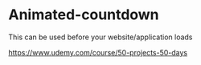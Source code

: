 # Animated-countdown

This can be used before your website/application loads


https://www.udemy.com/course/50-projects-50-days
